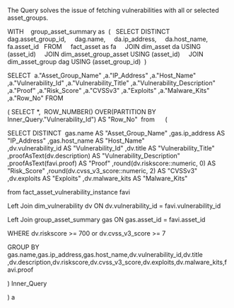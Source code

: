   The Query solves the issue of fetching vulnerabilities with all or selected asset_groups.

WITH 
   group_asset_summary as 
 (
  SELECT DISTINCT
    dag.asset_group_id,
    dag.name,
    da.ip_address,
    da.host_name,
    fa.asset_id
  FROM
    fact_asset as fa
    JOIN dim_asset da USING (asset_id)
    JOIN dim_asset_group_asset USING (asset_id)
    JOIN dim_asset_group dag USING (asset_group_id)
 )


SELECT 
 a."Asset_Group_Name"
,a."IP_Address"
,a."Host_Name"
,a."Vulnerability_Id"
,a."Vulnerability_Title"
,a."Vulnerability_Description"
,a."Proof"
,a."Risk_Score"
,a."CVSSv3"
,a."Exploits"
,a."Malware_Kits"
,a."Row_No"
FROM

(
SELECT *,
 ROW_NUMBER() OVER(PARTITION BY Inner_Query."Vulnerability_Id") AS "Row_No"
 from
     (


SELECT DISTINCT 
 gas.name AS "Asset_Group_Name"
,gas.ip_address AS "IP_Address"
,gas.host_name AS "Host_Name"  
,dv.vulnerability_id AS "Vulnerability_Id"
,dv.title AS "Vulnerability_Title"
,proofAsText(dv.description) AS "Vulnerability_Description"
,proofAsText(favi.proof) AS "Proof"
,round(dv.riskscore::numeric, 0) AS "Risk_Score"
,round(dv.cvss_v3_score::numeric, 2) AS "CVSSv3"
,dv.exploits AS "Exploits"
,dv.malware_kits AS "Malware_Kits"

from fact_asset_vulnerability_instance favi 

Left Join dim_vulnerability dv ON dv.vulnerability_id = favi.vulnerability_id

Left Join group_asset_summary gas ON gas.asset_id = favi.asset_id

WHERE dv.riskscore >= 700 or dv.cvss_v3_score >= 7

GROUP BY gas.name,gas.ip_address,gas.host_name,dv.vulnerability_id,dv.title
        ,dv.description,dv.riskscore,dv.cvss_v3_score,dv.exploits,dv.malware_kits,favi.proof

) Inner_Query

) a
